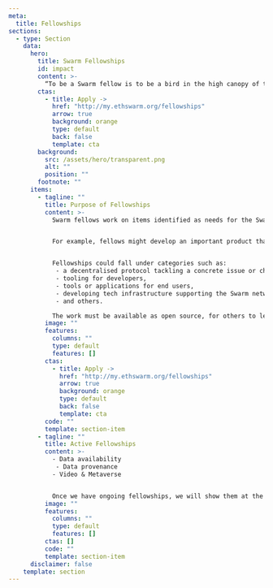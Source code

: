 ```yaml
---
meta:
  title: Fellowships
sections:
  - type: Section
    data:
      hero:
        title: Swarm Fellowships
        id: impact
        content: >-
          “To be a Swarm fellow is to be a bird in the high canopy of the rainforest.” Anonymous, 2022
        ctas:
          - title: Apply ->
            href: "http://my.ethswarm.org/fellowships"
            arrow: true
            background: orange
            type: default
            back: false
            template: cta
        background:
          src: /assets/hero/transparent.png
          alt: ""
          position: ""
        footnote: ""
      items:
        - tagline: ""
          title: Purpose of Fellowships
          content: >-
            Swarm fellows work on items identified as needs for the Swarm network to evolve and grow, but not part of core Swarm development. Fellows are expected to pursue the goals supported by the fellowship in the long term as part of their path. A fellowship helps them achieve results to a certain degree, but afterwards, the project should be possible to sustain and continue on its own.


            For example, fellows might develop an important product that is based on using the Swarm network and extends its usage. They support the network as well as promote its usage both directly and through the use of their product. They are ambassadors of Swarm.


            Fellowships could fall under categories such as:
             - a decentralised protocol tackling a concrete issue or challenge (e.g communication, personal data management, supply chain, etc.),
             - tooling for developers,
             - tools or applications for end users,
             - developing tech infrastructure supporting the Swarm network,
             - and others.

            The work must be available as open source, for others to leverage and reuse.
          image: ""
          features:
            columns: ""
            type: default
            features: []
          ctas:
            - title: Apply ->
              href: "http://my.ethswarm.org/fellowships"
              arrow: true
              background: orange
              type: default
              back: false
              template: cta
          code: ""
          template: section-item
        - tagline: ""
          title: Active Fellowships
          content: >-
            - Data availability
             - Data provenance
            - Video & Metaverse


            Once we have ongoing fellowships, we will show them at the bottom of the page, the same as grantees.
          image: ""
          features:
            columns: ""
            type: default
            features: []
          ctas: []
          code: ""
          template: section-item
      disclaimer: false
    template: section
---
```

